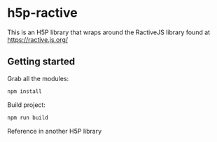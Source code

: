 # h5p-ractive
This is an H5P library that wraps around the RactiveJS library found at https://ractive.js.org/

## Getting started

Grab all the modules:

```bash
npm install
```

Build project:

```bash
npm run build
```

Reference in another H5P library